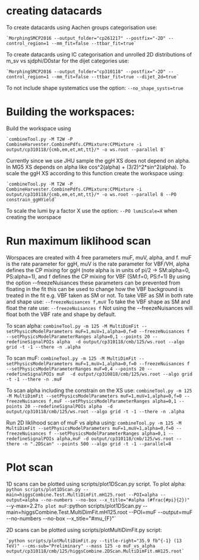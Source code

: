 
# creating datacards
    
To create datacards using Aachen groups categorisation use:    

    `MorphingSMCP2016 --output_folder="cp261217" --postfix="-2D" --control_region=1 --mm_fit=false --ttbar_fit=true`

To create datacards using IC categorisation and unrolled 2D distributions of m_sv vs sjdphi/D0star for the dijet categories use:

    `MorphingSMCP2016 --output_folder="cp310118" --postfix="-2D" --control_region=1 --mm_fit=false --ttbar_fit=true --dijet_2d=true`    

To not include shape systematics use the option:
    `--no_shape_systs=true`

# Building the workspaces:

Build the workspace using

    `combineTool.py -M T2W -P CombineHarvester.CombinePdfs.CPMixture:CPMixture -i output/cp310118/{cmb,em,et,mt,tt}/* -o ws.root --parallel 8`
   
Currently since we use JHU sample the ggH XS does not depend on alpha. In MG5 XS depends on alpha like cos^2(alpha) + (3/2)^2*sin^2(alpha). To scale the ggH XS according to this function create the workspace using:

    `combineTool.py -M T2W -P CombineHarvester.CombinePdfs.CPMixture:CPMixture -i output/cp310118/{cmb,em,et,mt,tt}/* -o ws.root --parallel 8 --PO constrain_ggHYield`

To scale the lumi by a factor X use the option:
    `--PO lumiScale=X`
when creating the worspace

# Run maximum liklihood scan

Worspaces are created with 4 free parameters muF, muV, alpha, and f. muF is the rate parameter for ggH, muV is the rate parameter for VBF/VH, alpha defines the CP mixing for ggH (note alpha is in units of pi/2 -> SM:alpha=0, PS:alpha=1), and f defines the CP mixing for VBF (SM:f=0, PS:f=1) 
By using the option --freezeNuisances these parameters can be prevented from floating in the fit this can be used to change how the VBF background is treated in the fit e.g. VBF taken as SM or not.
To take VBF as SM in both rate and shape use:
    `--freezeNuisances f,muV`
To take the VBF shape as SM and float the rate use:
    `--freezeNuisances f`
Not using the --freezeNuisances will float both the VBF rate and shape by default.

To scan alpha:
    `combineTool.py -m 125 -M MultiDimFit --setPhysicsModelParameters muF=1,muV=1,alpha=0,f=0 --freezeNuisances f --setPhysicsModelParameterRanges alpha=0,1 --points 20 --redefineSignalPOIs alpha  -d output/cp310118/cmb/125/ws.root --algo grid -t -1 --there -n .alpha`


To scan muF:
    `combineTool.py -m 125 -M MultiDimFit --setPhysicsModelParameters muF=1,muV=1,alpha=0,f=0 --freezeNuisances f --setPhysicsModelParameterRanges muF=0,4 --points 20 --redefineSignalPOIs muF  -d output/cp310818/cmb/125/ws.root --algo grid -t -1 --there -n .muF`

To scan alpha including the constrain on the XS use:
    `combineTool.py -m 125 -M MultiDimFit --setPhysicsModelParameters muF=1,muV=1,alpha=0,f=0 --freezeNuisances f,muF --setPhysicsModelParameterRanges alpha=0,1 --points 20 --redefineSignalPOIs alpha  -d output/cp310118/cmb/125/ws.root --algo grid -t -1 --there -n .alpha`

Run 2D liklihood scan of muF vs alpha using:
    `combineTool.py -m 125 -M MultiDimFit --setPhysicsModelParameters muF=1,muV=1,alpha=0,f=0 --freezeNuisances f --setPhysicsModelParameterRanges alpha=0,1 --redefineSignalPOIs alpha,muF -d output/cp310118/cmb/125/ws.root --there -n ".2DScan" --points 500 --algo grid -t -1 --parallel=8`

# Plot scan

1D scans can be plotted using scripts/plot1DScan.py script.
To plot alpha:
    `python scripts/plot1DScan.py --main=higgsCombine.Test.MultiDimFit.mH125.root --POI=alpha --output=alpha --no-numbers --no-box --x_title="#alpha (#frac{#pi}{2})"` --y-max=2.2`
To plot muF:
    `python scripts/plot1DScan.py --main=higgsCombine.Test.MultiDimFit.mH125.root --POI=muF --output=muF --no-numbers --no-box --x_title="#mu_{F}"`

2D scans can be plotted using scripts/plotMultiDimFit.py script:

    `python scripts/plotMultiDimFit.py --title-right="35.9 fb^{-1} (13 TeV)" --cms-sub="Preliminary" --mass 125 -o muF_vs_alpha output/cp310118/cmb/125/higgsCombine.2DScan.MultiDimFit.mH125.root`

